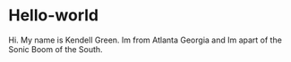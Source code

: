 # Hello-world
Hi. My name is Kendell Green. Im from Atlanta Georgia and Im apart of the Sonic Boom of the South.
